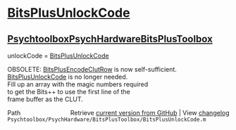# [BitsPlusUnlockCode](BitsPlusUnlockCode)
## [Psychtoolbox](Psychtoolbox)[PsychHardware](PsychHardware)[BitsPlusToolbox](BitsPlusToolbox)

unlockCode = [BitsPlusUnlockCode](BitsPlusUnlockCode)  
  
OBSOLETE: [BitsPlusEncodeClutRow](BitsPlusEncodeClutRow) is now self-sufficient. [BitsPlusUnlockCode](BitsPlusUnlockCode) is no longer needed.  
Fill up an array with the magic numbers required  
to get the Bits++ to use the first line of the  
frame buffer as the CLUT.  




<div class="code_header" style="text-align:right;">
  <span style="float:left;">Path&nbsp;&nbsp;</span> <span class="counter">Retrieve <a href=
  "https://raw.github.com/Psychtoolbox-3/Psychtoolbox-3/beta/Psychtoolbox/PsychHardware/BitsPlusToolbox/BitsPlusUnlockCode.m">current version from GitHub</a> | View <a href=
  "https://github.com/Psychtoolbox-3/Psychtoolbox-3/commits/beta/Psychtoolbox/PsychHardware/BitsPlusToolbox/BitsPlusUnlockCode.m">changelog</a></span>
</div>
<div class="code">
  <code>Psychtoolbox/PsychHardware/BitsPlusToolbox/BitsPlusUnlockCode.m</code>
</div>

